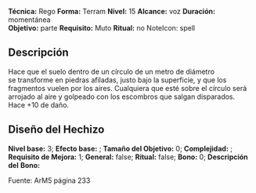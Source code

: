 
**Técnica:** Rego
**Forma:** Terram
**Nivel:** 15
**Alcance:** voz 
**Duración:** momentánea  
**Objetivo:** parte
**Requisito:** Muto
**Ritual:** no
NoteIcon: spell




## Descripción 
<p>Hace que el suelo dentro de un círculo de un metro de diámetro se transforme en piedras afiladas, justo bajo la superficie, y que los fragmentos vuelen por los aires. Cualquiera que esté sobre el círculo será arrojado al aire y golpeado con los escombros que salgan disparados. Hace +10 de daño.</p>

## Diseño del Hechizo 

**Nivel base:** 3; **Efecto base:** ;  **Tamaño del **Objetivo:**** 0; **Complejidad:** ; **Requisito de Mejora:** 1; **General:** false; **Ritual:** false; **Bono:** 0; **Descripción del** **Bono:** 

Fuente: ArM5 página 233
